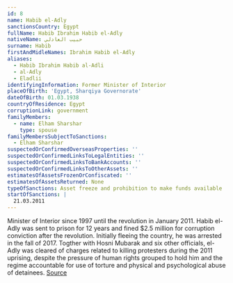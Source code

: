 ```yaml
---
id: 8
name: Habib el-Adly
sanctionsCountry: Egypt
fullName: Habib Ibrahim Habib el-Adly
nativeName: حبيب العادلي
surname: Habib
firstAndMidleNames: Ibrahim Habib el-Adly
aliases:
  - Habib Ibrahim Habib al-Adli
  - al-Adly
  - Eladlii
identifyingInformation: Former Minister of Interior
placeOfBirth: 'Egypt, Sharqiya Governorate'
dateOfBirth: 01.03.1938
countryOfResidence: Egypt
corruptionLink: government
familyMembers:
  - name: Elham Sharshar
    type: spouse
familyMembersSubjectToSanctions:
  - Elham Sharshar
suspectedOrConfirmedOverseasProperties: ''
suspectedOrConfirmedLinksToLegalEntities: ''
suspectedOrConfirmedLinksToBankAccounts: ''
suspectedOrConfirmedLinksToOtherAssets: ''
estimatesOfAssetsFrozenOrConfiscated: ''
estimatesOfAssetsReturned: None
typeOfSanctions: Asset freeze and prohibition to make funds available
startOfSanctions: |
  21.03.2011
---
```

Minister of Interior since 1997 until the revolution in January 2011. Habib 
el-Adly was sent to prison for 12 years and fined $2.5 million for corruption 
conviction after the revolution. Initially fleeing the country, he was arrested 
in the fall of 2017. Togther with Hosni Mubarak and six other officials, el-Adly 
was cleared of charges related to killing protesters during the 2011 uprising, 
despite the pressure of human rights grouped to hold him and the regime 
accountable for use of torture and physical and psychological abuse of 
detainees. 
[Source](https://newsok.com/article/feed/698788/egypt-court-acquits-mubarak-era-interior-minister)

